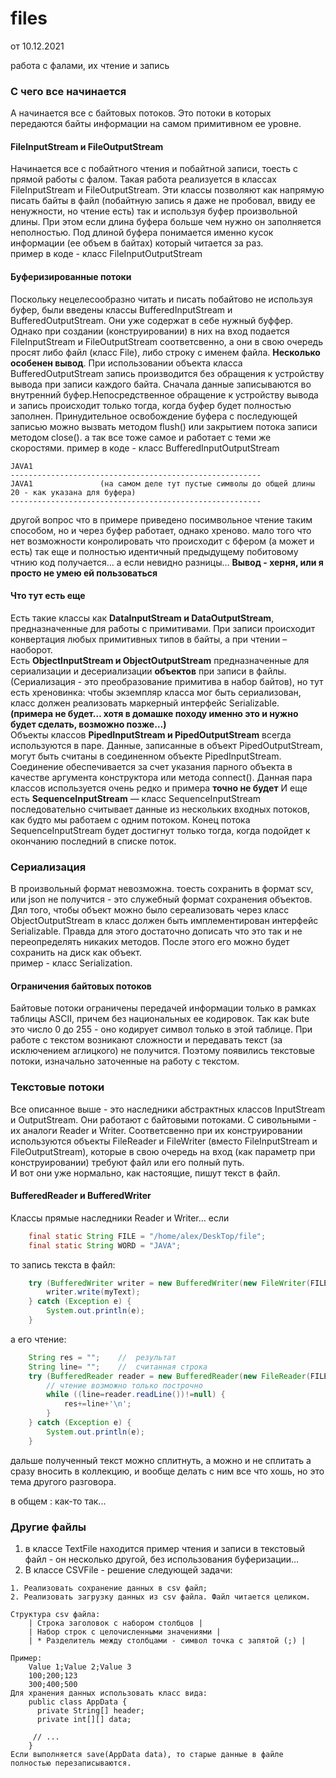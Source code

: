 # files

от 10.12.2021

работа с фалами, их чтение и запись

### С чего все начинается
А начинается все с байтовых потоков. Это потоки в которых передаются байты информации на самом примитивном ее уровне.
#### FileInputStream и FileOutputStream
Начинается все с побайтного чтения и побайтной записи, тоесть с прямой работы с фалом. Такая работа реализуется в 
классах FileInputStream и FileOutputStream. Эти классы позволяют как напрямую писать байты в файл (побайтную запись 
я даже не пробовал, ввиду ее ненужности, но чтение есть) так и используя буфер произвольной длины. При этом если 
длина буфера больше чем нужно он заполняется неполностью. Под длиной буфера понимается именно кусок информации (ее 
объем в байтах) который читается за раз.  
пример в коде - класс FileInputOutputStream

#### Буферизированные потоки
Поскольку нецелесообразно читать и писать побайтово не используя буфер, были введены классы BufferedInputStream и 
BufferedOutputStream. Они уже содержат в себе нужный буффер. Однако при создании (конструировании) в них на вход 
подается FileInputStream и FileOutputStream соответсвенно, а они в свою очередь просят либо файл (класс File), либо 
строку с именем файла.
**Несколько особенен вывод**. При использовании объекта класса BufferedOutputStream запись производится без обращения к
устройству вывода при записи каждого байта. Сначала данные записываются во внутренний буфер.Непосредственное обращение к
устройству вывода и запись происходит только тогда, когда буфер будет полностью заполнен. Принудительное освобождение
буфера с последующей записью можно вызвать методом flush() или закрытием потока записи методом close().
а так все тоже самое и работает с теми же скоростями.
пример в коде - класс BufferedInputOutputStream
```
JAVA1
--------------------------------------------------------
JAVA1               (на самом деле тут пустые символы до общей длины 20 - как указана для буфера)
--------------------------------------------------------
```
другой вопрос что в примере приведено посимвольное чтение таким способом, но и через буфер работает, однако хреново. 
мало того что нет возможности конролировать что происходит с бфером (а может и есть) так еще и полностью идентичный 
предыдущему побитовому чтнию код получается… а если невидно разницы… 
**Вывод - херня, или я просто не умею ей пользоваться**

#### Что тут есть еще
Есть такие классы как **DataInputStream и DataOutputStream**, предназначенные для работы с примитивами. При записи 
происходит конвертация любых примитивных типов в байты, а при чтении – наоборот.    
Есть **ObjectInputStream и ObjectOutputStream** предназначенные для сериализации и десериализации **объектов** при 
записи в файлы. (Сериализация - это преобразование примитива в набор байтов), но тут есть хреновинка: чтобы экземпляр 
класса мог быть сериализован, класс должен реализовать маркерный интерфейс Serializable.  
**(примера не будет… хотя в домашке походу именно это и нужно будет сделать, возможно позже…)**  
Объекты классов **PipedInputStream и PipedOutputStream** всегда используются в паре. Данные, записанные в объект 
PipedOutputStream, могут быть считаны в соединенном объекте PipedInputStream. Соединение обеспечивается за счет указания
парного объекта в качестве аргумента конструктора или метода connect(). Данная пара классов используется очень редко 
и примера **точно не будет**
И еще есть **SequenceInputStream** — класс SequenceInputStream последовательно считывает данные из нескольких входных 
потоков, как будто мы работаем с одним потоком. Конец потока SequenceInputStream будет достигнут только тогда,
когда подойдет к окончанию последний в списке поток. 

### Сериализация
В произвольный формат невозможна. тоесть сохранить в формат scv, или json не получится - это служебный формат 
сохранения объектов. Дял того, чтобы объект можно было сереализовать через класс ObjectOutputStream в класс должен 
быть имплементирован интерфейс Serializable. Правда для этого достаточно дописать что это так и не переопределять 
никаких методов. После этого его можно будет сохранить на диск как объект.  
пример - класс Serialization.

#### Ограничения байтовых потоков
Байтовые потоки ограничены передачей информации только в рамках таблицы ASCII, причем без национальных ее кодировок. 
Так как bute это число 0 до 255 - оно кодирует символ только в этой таблице. При работе с текстом возникают 
сложности и передавать текст (за исключением аглицкого) не получится. Поэтому появились текстовые потоки, изначально 
заточенные на работу с текстом.

### Текстовые потоки
Все описанное выше - это наследники абстрактных классов InputStream и OutputStream. Они работают с байтовыми 
потоками. С сивольными - их аналоги Reader и Writer. Соответсвенно при их конструировании используются объекты 
FileReader и FileWriter (вместо FileInputStream и FileOutputStream), которые в свою очередь на вход (как параметр 
при конструировании) требуют файл или его полный путь.    
И вот они уже нормально, как настоящие, пишут текст в файл.

#### BufferedReader и BufferedWriter
Классы прямые наследники Reader и Writer…
если 
```java
    final static String FILE = "/home/alex/DeskTop/file";
    final static String WORD = "JAVA";
```
то запись текста в файл:
```java
    try (BufferedWriter writer = new BufferedWriter(new FileWriter(FILE))) {
        writer.write(myText);
    } catch (Exception e) {
        System.out.println(e);
    }
```
а его чтение:
```java
    String res = "";    //  результат
    String line= "";    //  считанная строка
    try (BufferedReader reader = new BufferedReader(new FileReader(FILE))) {
        // чтение возможно только построчно
        while ((line=reader.readLine())!=null) {
            res+=line+'\n';
        }
    } catch (Exception e) {
        System.out.println(e);
    }
```
дальше полученный текст можно сплитнуть, а можно и не сплитать а сразу вносить в коллекцию, и вообще делать с ним все 
что хошь, но это тема другого разговора.

в общем : как-то так...

### Другие файлы
1. в классе TextFile находится пример чтения и записи в текстовый файл - он несколько другой, без использования 
буферизации…
2. В классе CSVFile - решение следующей задачи:
```
1. Реализовать сохранение данных в csv файл;
2. Реализовать загрузку данных из csv файла. Файл читается целиком.

Структура csv файла:
    | Строка заголовок с набором столбцов |
    | Набор строк с целочисленными значениями |
    | * Разделитель между столбцами - символ точка с запятой (;) |

Пример:
    Value 1;Value 2;Value 3
    100;200;123
    300;400;500
Для хранения данных использовать класс вида:
    public class AppData {
      private String[] header;
      private int[][] data;
    
     // ...
    }
Если выполняется save(AppData data), то старые данные в файле полностью перезаписываются.
```